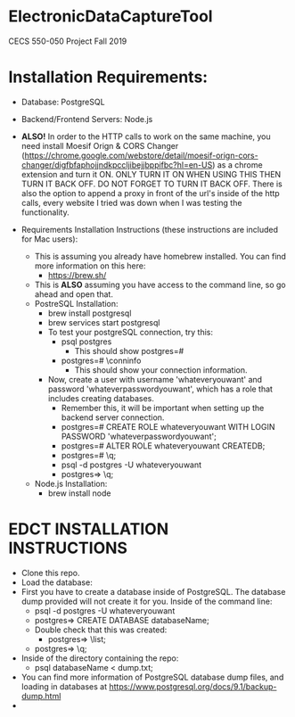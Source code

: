 # ElectronicDataCaptureTool
CECS 550-050 Project Fall 2019

# Installation Requirements:        
  - Database: PostgreSQL
  - Backend/Frontend Servers: Node.js    
  - **ALSO!** In order to the HTTP calls to work on the same machine, you need install Moesif Orign & CORS Changer (https://chrome.google.com/webstore/detail/moesif-orign-cors-changer/digfbfaphojjndkpccljibejjbppifbc?hl=en-US) as a chrome extension and turn it ON. ONLY TURN IT ON WHEN USING THIS THEN TURN IT BACK OFF. DO NOT FORGET TO TURN IT BACK OFF.
There is also the option to append a proxy in front of the url's inside of the http calls, every website I tried was down when I was testing the functionality.

- Requirements Installation Instructions (these instructions are included for Mac users):
  - This is assuming you already have homebrew installed. You can find more information on this here:
    - https://brew.sh/
  - This is **ALSO** assuming you have access to the command line, so go ahead and open that.
  - PostreSQL Installation:
    - brew install postgresql
    - brew services start postgresql
    - To test your postgreSQL connection, try this:
      - psql postgres
        - This should show postgres=#
      - postgres=# \conninfo
        - This should show your connection information.
    - Now, create a user with username 'whateveryouwant' and password 'whateverpasswordyouwant', which has a role that includes creating databases.
      - Remember this, it will be important when setting up the backend server connection.
      - postgres=# CREATE ROLE whateveryouwant WITH LOGIN PASSWORD 'whateverpasswordyouwant';
      - postgres=# ALTER ROLE whateveryouwant CREATEDB;
      - postgres=# \q;
      - psql -d postgres -U whateveryouwant
      - postgres=> \q;
  - Node.js Installation:
    - brew install node
# EDCT INSTALLATION INSTRUCTIONS
 - Clone this repo.
 - Load the database:
  - First you have to create a database inside of PostgreSQL. The database dump provided will not create it for you. Inside of the command line: 
    - psql -d postgres -U whateveryouwant
    - postgres=> CREATE DATABASE databaseName;
    - Double check that this was created:
      - postgres=> \list;
    - postgres=> \q;
  - Inside of the directory containing the repo:
    - psql databaseName < dump.txt;
  - You can find more information of PostgreSQL database dump files, and loading in databases at https://www.postgresql.org/docs/9.1/backup-dump.html
- 
    
    

